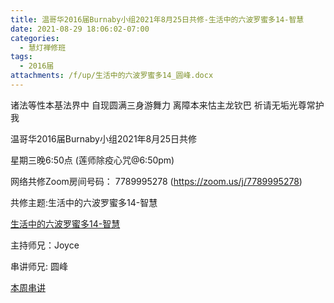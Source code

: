 ```yaml
---
title: 温哥华2016届Burnaby小组2021年8月25日共修-生活中的六波罗蜜多14-智慧
date: 2021-08-29 18:06:02-07:00
categories:
  - 慧灯禅修班
tags:
  - 2016届
attachments: /f/up/生活中的六波罗蜜多14_圆峰.docx
---
```

诸法等性本基法界中 自现圆满三身游舞力 离障本来怙主龙钦巴 祈请无垢光尊常护我

温哥华2016届Burnaby小组2021年8月25日共修 

星期三晚6:50点 (莲师除疫心咒@6:50pm)

网络共修Zoom房间号码： 7789995278 (<https://zoom.us/j/7789995278>)

共修主题:生活中的六波罗蜜多14-智慧

[生活中的六波罗蜜多14-智慧](https://www.huidengzhiguang.com/index.php/huideng-jiangtang/fofa-jianxiu/2016-07-21-09-18-12/3450-l18097) 


主持师兄：Joyce

串讲师兄: 圆峰

[本周串讲](https://s3.ap-northeast-1.wasabisys.com/hdcx/hdv/f/up/生活中的六波罗蜜多14_圆峰.docx)